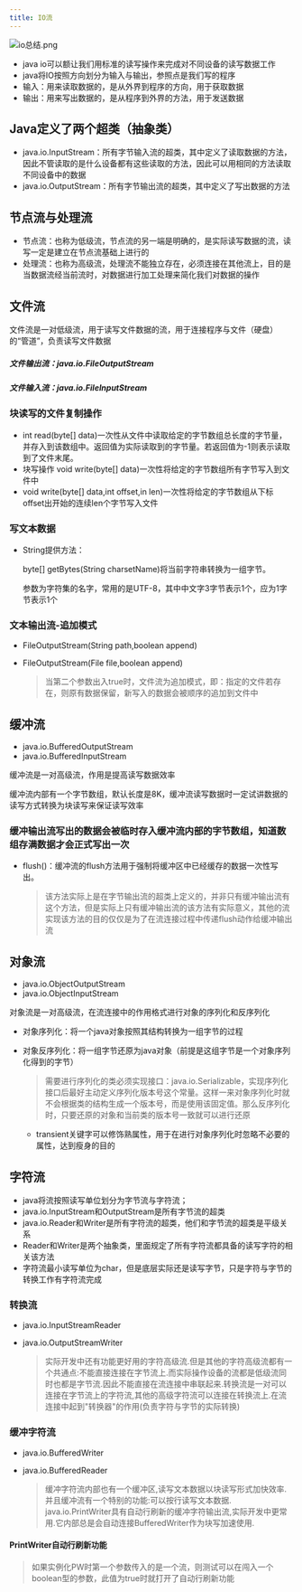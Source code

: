 ```yaml
---
title: IO流
---
```


![io总结.png](/images/io总结.png)

- java io可以额让我们用标准的读写操作来完成对不同设备的读写数据工作
- java将IO按照方向划分为输入与输出，参照点是我们写的程序
- 输入：用来读取数据的，是从外界到程序的方向，用于获取数据
- 输出：用来写出数据的，是从程序到外界的方法，用于发送数据

## Java定义了两个超类（抽象类）

- java.io.InputStream：所有字节输入流的超类，其中定义了读取数据的方法，因此不管读取的是什么设备都有这些读取的方法，因此可以用相同的方法读取不同设备中的数据
- java.io.OutputStream：所有字节输出流的超类，其中定义了写出数据的方法

## 节点流与处理流

- 节点流：也称为低级流，节点流的另一端是明确的，是实际读写数据的流，读写一定是建立在节点流基础上进行的
- 处理流：也称为高级流，处理流不能独立存在，必须连接在其他流上，目的是当数据流经当前流时，对数据进行加工处理来简化我们对数据的操作

## 文件流

文件流是一对低级流，用于读写文件数据的流，用于连接程序与文件（硬盘）的“管道”，负责读写文件数据

##### 文件输出流：java.io.FileOutputStream

##### 文件输入流：java.io.FileInputStream

### 块读写的文件复制操作

- int read(byte[] data)一次性从文件中读取给定的字节数组总长度的字节量，并存入到该数组中。返回值为实际读取到的字节量。若返回值为-1则表示读取到了文件末尾。
- 块写操作 void write(byte[] data)一次性将给定的字节数组所有字节写入到文件中
- void write(byte[] data,int offset,in len)一次性将给定的字节数组从下标offset出开始的连续len个字节写入文件

### 写文本数据

- String提供方法：

  byte[] getBytes(String charsetName)将当前字符串转换为一组字节。

  参数为字符集的名字，常用的是UTF-8，其中中文字3字节表示1个，应为1字节表示1个

### 文本输出流-追加模式

- FileOutputStream(String path,boolean append)

- FileOutputStream(File file,boolean append)

  > 当第二个参数出入true时，文件流为追加模式，即：指定的文件若存在，则原有数据保留，新写入的数据会被顺序的追加到文件中

## 缓冲流

- java.io.BufferedOutputStream
- java.io.BufferedInputStream

缓冲流是一对高级流，作用是提高读写数据效率

缓冲流内部有一个字节数组，默认长度是8K，缓冲流读写数据时一定试讲数据的读写方式转换为块读写来保证读写效率

### 缓冲输出流写出的数据会被临时存入缓冲流内部的字节数组，知道数组存满数据才会正式写出一次

- flush()：缓冲流的flush方法用于强制将缓冲区中已经缓存的数据一次性写出。

  > 该方法实际上是在字节输出流的超类上定义的，并非只有缓冲输出流有这个方法，但是实际上只有缓冲输出流的该方法有实际意义，其他的流实现该方法的目的仅仅是为了在流连接过程中传递flush动作给缓冲输出流

## 对象流

- java.io.ObjectOutputStream
- java.io.ObjectInputStream

对象流是一对高级流，在流连接中的作用格式进行对象的序列化和反序列化

- 对象序列化：将一个java对象按照其结构转换为一组字节的过程

- 对象反序列化：将一组字节还原为java对象（前提是这组字节是一个对象序列化得到的字节）

  > 需要进行序列化的类必须实现接口：java.io.Serializable，实现序列化接口后最好主动定义序列化版本号这个常量。这样一来对象序列化时就不会根据类的结构生成一个版本号，而是使用该固定值。那么反序列化时，只要还原的对象和当前类的版本号一致就可以进行还原

  - transient关键字可以修饰熟属性，用于在进行对象序列化时忽略不必要的属性，达到瘦身的目的

## 字符流

- java将流按照读写单位划分为字节流与字符流；
- java.io.InputStream和OutputStream是所有字节流的超类
- java.io.Reader和Writer是所有字符流的超类，他们和字节流的超类是平级关系
- Reader和Writer是两个抽象类，里面规定了所有字符流都具备的读写字符的相关该方法
- 字符流最小读写单位为char，但是底层实际还是读写字节，只是字符与字节的转换工作有字符流完成

### 转换流

- java.io.InputStreamReader

- java.io.OutputStreamWriter

  > 实际开发中还有功能更好用的字符高级流.但是其他的字符高级流都有一个共通点:不能直接连接在字节流上.而实际操作设备的流都是低级流同时也都是字节流.因此不能直接在流连接中串联起来.转换流是一对可以连接在字节流上的字符流,其他的高级字符流可以连接在转换流上.在流连接中起到"转换器"的作用(负责字符与字节的实际转换)

### 缓冲字符流

- java.io.BufferedWriter

- java.io.BufferedReader

  > 缓冲字符流内部也有一个缓冲区,读写文本数据以块读写形式加快效率.并且缓冲流有一个特别的功能:可以按行读写文本数据.
  > java.io.PrintWriter具有自动行刷新的缓冲字符输出流,实际开发中更常用.它内部总是会自动连接BufferedWriter作为块写加速使用.

#### PrintWriter自动行刷新功能

  > 如果实例化PW时第一个参数传入的是一个流，则测试可以在闯入一个boolean型的参数，此值为true时就打开了自动行刷新功能